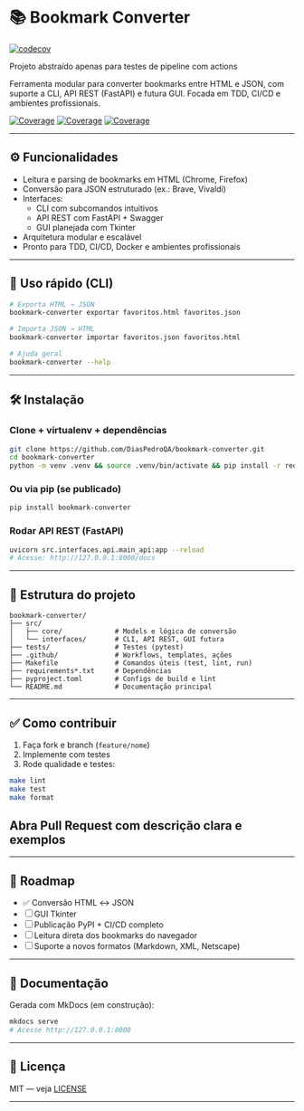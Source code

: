# 📚 Bookmark Converter

[![codecov](https://codecov.io/gh/USUARIO/REPO/branch/main/graph/badge.svg)](https://codecov.io/gh/USUARIO/REPO)

Projeto abstraído apenas para testes de pipeline com actions


Ferramenta modular para converter bookmarks entre HTML e JSON, com suporte a CLI, API REST (FastAPI) e futura GUI.
Focada em TDD, CI/CD e ambientes profissionais.

[![Coverage](https://codecov.io/gh/DiasPedroQA/bookmark-converter/branch/main/graph/badge.svg?flag=backend)](https://codecov.io/gh/DiasPedroQA/bookmark-converter)
[![Coverage](https://codecov.io/gh/DiasPedroQA/bookmark-converter/branch/main/graph/badge.svg?flag=frontend)](https://codecov.io/gh/DiasPedroQA/bookmark-converter)
[![Coverage](https://codecov.io/gh/DiasPedroQA/bookmark-converter/branch/main/graph/badge.svg?flag=integration)](https://codecov.io/gh/DiasPedroQA/bookmark-converter)

---

## ⚙️ Funcionalidades

- Leitura e parsing de bookmarks em HTML (Chrome, Firefox)
- Conversão para JSON estruturado (ex.: Brave, Vivaldi)
- Interfaces:
  - CLI com subcomandos intuitivos
  - API REST com FastAPI + Swagger
  - GUI planejada com Tkinter
- Arquitetura modular e escalável
- Pronto para TDD, CI/CD, Docker e ambientes profissionais

---

## 🚀 Uso rápido (CLI)

```bash
# Exporta HTML → JSON
bookmark-converter exportar favoritos.html favoritos.json

# Importa JSON → HTML
bookmark-converter importar favoritos.json favoritos.html

# Ajuda geral
bookmark-converter --help
````

---

## 🛠️ Instalação

### Clone + virtualenv + dependências

```bash
git clone https://github.com/DiasPedroQA/bookmark-converter.git
cd bookmark-converter
python -m venv .venv && source .venv/bin/activate && pip install -r requirements.txt
```

### Ou via pip (se publicado)

```bash
pip install bookmark-converter
```

### Rodar API REST (FastAPI)

```bash
uvicorn src.interfaces.api.main_api:app --reload
# Acesse: http://127.0.0.1:8000/docs
```

---

## 📂 Estrutura do projeto

```text
bookmark-converter/
├── src/
│   ├── core/             # Models e lógica de conversão
│   └── interfaces/       # CLI, API REST, GUI futura
├── tests/                # Testes (pytest)
├── .github/              # Workflows, templates, ações
├── Makefile              # Comandos úteis (test, lint, run)
├── requirements*.txt     # Dependências
├── pyproject.toml        # Configs de build e lint
└── README.md             # Documentação principal
```

---

## ✅ Como contribuir

1. Faça fork e branch (`feature/nome`)
2. Implemente com testes
3. Rode qualidade e testes:

```bash
make lint
make test
make format
```

## Abra Pull Request com descrição clara e exemplos

---

## 📌 Roadmap

- ✅ Conversão HTML ↔ JSON
- ☐ GUI Tkinter
- ☐ Publicação PyPI + CI/CD completo
- ☐ Leitura direta dos bookmarks do navegador
- ☐ Suporte a novos formatos (Markdown, XML, Netscape)

---

## 📖 Documentação

Gerada com MkDocs (em construção):

```bash
mkdocs serve
# Acesse http://127.0.0.1:8000
```

---

## 📝 Licença

MIT — veja [LICENSE](LICENSE)

---
